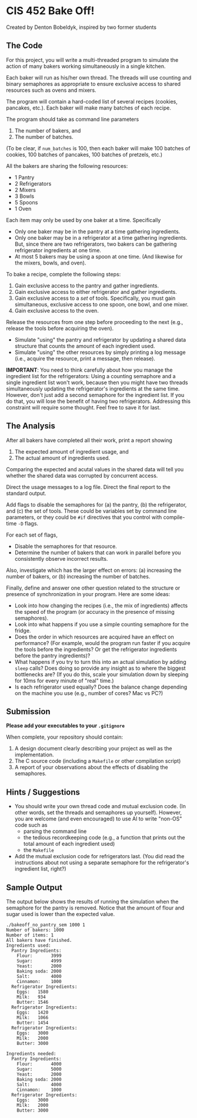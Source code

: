 # CIS 452 Bake Off!

Created by Denton Bobeldyk, inspired by two former students

## The Code

For this project, you will write a multi-threaded program to simulate the
action of many bakers working simultaneously in a single kitchen.

Each baker will run as his/her own thread. The threads will use counting and binary 
semaphores as appropriate to ensure exclusive access to shared resources such as
ovens and mixers.

The program will contain a hard-coded list of several recipes (cookies, pancakes, etc.).
Each baker will make many batches of each recipe.

The program should take as command line parameters
1. The number of bakers, and 
2. The number of batches.

(To be clear, if `num_batches` is 100, then each baker will make 100 batches of cookies, 100 batches of pancakes, 100 batches of pretzels, etc.)

All the bakers are sharing the following resources:
* 1 Pantry
* 2 Refrigerators
* 2 Mixers
* 3 Bowls
* 5 Spoons
* 1 Oven

Each item may only be used by one baker at a time. Specifically
* Only one baker may be in the pantry at a time gathering ingredients.
* Only one baker may be in a refrigerator at a time gathering ingredients. But, since there are two refrigerators, 
  two bakers can be gathering refrigerator ingredients at one time.
* At most 5 bakers may be using a spoon at one time. (And likewise for the mixers, bowls, and oven).

To bake a recipe, complete the following steps:
1. Gain exclusive access to the pantry and gather ingredients.
2. Gain exclusive access to either refrigerator and gather ingredients.
3. Gain exclusive access to a *set* of tools. Specifically, you must gain simultaneous, exclusive access to one spoon, one bowl, and one mixer.
4. Gain exclusive access to the oven.

Release the resources from one step before proceeding to the next (e.g., release the tools before acquiring the oven).

* Simulate "using" the pantry and refrigerator by updating a shared data structure that counts the amount of each ingredient used.
* Simulate "using" the other resources by simply printing a log message (i.e., acquire the resource, print a message, then release).

**IMPORTANT**: You need to think carefully about how you manage the ingredient list for the refrigerators: Using a counting semaphore and a single ingredient list won't work, because then you might have two threads simultaneously updating the refrigerator's ingredients at the same time. However, don't just add a second semaphore for the ingredient list. If you do that, you will lose the benefit of having two refrigerators. Addressing this constraint will require some thought. Feel free to save it for last.


## The Analysis

After all bakers have completed all their work, print a report showing
1. The expected amount of ingredient usage, and 
2. The actual amount of ingredients used.

Comparing the expected and acutal values in the shared data will tell you whether the shared data was corrupted by concurrent access. 

Direct the usage messages to a log file. Direct the final report to the standard output. 

Add flags to disable the semaphores for (a) the pantry, (b) the refrigerator, and (c) the set of tools. These could be 
variables set by command line parameters, or they could be `#if` directives that you control with compile-time `-D` 
flags. 

For each set of flags, 
* Disable the semaphores for that resource.
* Determine the number of bakers that can work in parallel before you consistently observe incorrect results. 

Also, investigate which has the larger effect on errors: (a) increasing the number of bakers, or (b) increasing the number of batches.

Finally, define and answer one other question related to the structure or presence of synchronization in your program. Here are some ideas: 
  * Look into how changing the recipes (i.e., the mix of ingredients) affects the speed of the program (or accuracy in the presence of missing semaphores). 
  * Look into what happens if you use a simple counting semaphore for the fridge.
  * Does the order in which resources are acquired have an effect on performance? (For example, would the program run faster if you acquire the tools before the ingredients? Or get the refrigerator ingredients before the pantry ingredients)?
  * What happens if you try to turn this into an actual simulation by adding `sleep` calls? Does doing so provide any insight as to where the biggest bottlenecks are? (If you do this, scale your simulation down by sleeping for 10ms for every minute of "real" time.)
  * Is each refrigerator used equally? Does the balance change depending on the machine you use (e.g., number of cores? Mac vs PC?)

## Submission

**Please add your executables to your `.gitignore`**

When complete, your repository should contain:
1. A design document clearly describing your project as well as the implementation.
2. The C source code (including a `Makefile` or other compilation script)
3. A report of your observations about the effects of disabling the semaphores.


## Hints / Suggestions

* You should write your own thread code and mutual exclusion code. (In other words, set the threads and semaphores up yourself). 
However, you are welcome (and even encouraged) to use AI to write "non-OS" code such as
  * parsing the command line 
  * the tedious recordkeeping code (e.g., a function that prints out the total amount of each ingredient used)
  * the `Makefile`
* Add the mutual exclusion code for refrigerators last. (You did read the instructions about not using a separate semaphore for the refrigerator's ingredient list, right?)

## Sample Output

The output below shows the results of running the simulation when the semaphore for the pantry is removed.
Notice that the amount of flour and sugar used is lower than the expected value.

```
./bakeoff_no_pantry_sem 1000 1
Number of bakers: 1000
Number of items: 1
All bakers have finished.
Ingredients used:
  Pantry Ingredients:
    Flour:       3999
    Sugar:       4999
    Yeast:       2000
    Baking soda: 2000
    Salt:        4000
    Cinnamon:    1000
  Refrigerator Ingredients:
    Eggs:   1580
    Milk:   934
    Butter: 1546
  Refrigerator Ingredients:
    Eggs:   1420
    Milk:   1066
    Butter: 1454
  Refrigerator Ingredients:
    Eggs:   3000
    Milk:   2000
    Butter: 3000

Ingredients needed:
  Pantry Ingredients:
    Flour:       4000
    Sugar:       5000
    Yeast:       2000
    Baking soda: 2000
    Salt:        4000
    Cinnamon:    1000
  Refrigerator Ingredients:
    Eggs:   3000
    Milk:   2000
    Butter: 3000
```